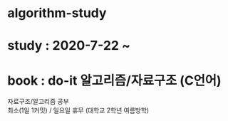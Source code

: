 # algorithm-study
# study : 2020-7-22 ~ 
# book : do-it 알고리즘/자료구조 (C언어)
자료구조/알고리즘 공부  
최소(1일 1커밋) / 일요일 휴무 
(대학교 2학년 여름방학)
